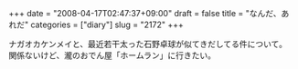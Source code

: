 +++
date = "2008-04-17T02:47:37+09:00"
draft = false
title = "なんだ、あれだ"
categories = ["diary"]
slug = "2172"
+++

ナガオカケンメイと、最近若干太った石野卓球が似てきだしてる件について。
関係ないけど、瀧のおでん屋「ホームラン」に行きたい。
